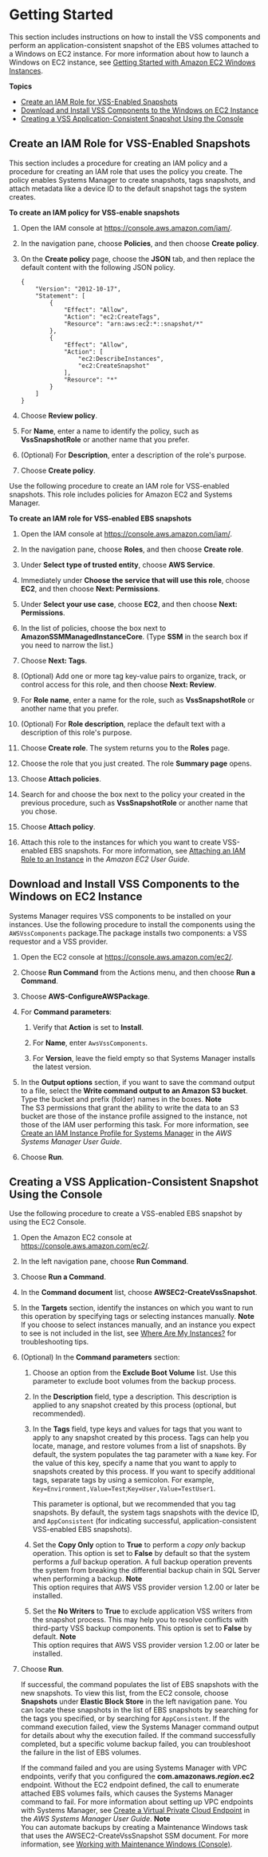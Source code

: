 # Getting Started<a name="application-consistent-snapshots-getting-started"></a>

This section includes instructions on how to install the VSS components and perform an application\-consistent snapshot of the EBS volumes attached to a Windows on EC2 instance\. For more information about how to launch a Windows on EC2 instance, see [Getting Started with Amazon EC2 Windows Instances](https://docs.aws.amazon.com/AWSEC2/latest/WindowsGuide/EC2_GetStarted.html)\.

**Topics**
+ [Create an IAM Role for VSS\-Enabled Snapshots](#run-command-vss-role)
+ [Download and Install VSS Components to the Windows on EC2 Instance](#run-command-vss-package)
+ [Creating a VSS Application\-Consistent Snapshot Using the Console](#application-consistent-snapshots-creating-console)

## Create an IAM Role for VSS\-Enabled Snapshots<a name="run-command-vss-role"></a>

This section includes a procedure for creating an IAM policy and a procedure for creating an IAM role that uses the policy you create\. The policy enables Systems Manager to create snapshots, tags snapshots, and attach metadata like a device ID to the default snapshot tags the system creates\. 

**To create an IAM policy for VSS\-enable snapshots**

1. Open the IAM console at [https://console\.aws\.amazon\.com/iam/](https://console.aws.amazon.com/iam/)\.

1. In the navigation pane, choose **Policies**, and then choose **Create policy**\.

1. On the **Create policy** page, choose the **JSON** tab, and then replace the default content with the following JSON policy\.

   ```
   {
       "Version": "2012-10-17",
       "Statement": [
           {
               "Effect": "Allow",
               "Action": "ec2:CreateTags",
               "Resource": "arn:aws:ec2:*::snapshot/*"
           },
           {
               "Effect": "Allow",
               "Action": [
                   "ec2:DescribeInstances",
                   "ec2:CreateSnapshot"
               ],
               "Resource": "*"
           }
       ]
   }
   ```

1. Choose **Review policy**\.

1. For **Name**, enter a name to identify the policy, such as **VssSnapshotRole** or another name that you prefer\. 

1. \(Optional\) For **Description**, enter a description of the role's purpose\.

1. Choose **Create policy**\.

Use the following procedure to create an IAM role for VSS\-enabled snapshots\. This role includes policies for Amazon EC2 and Systems Manager\.

**To create an IAM role for VSS\-enabled EBS snapshots**

1. Open the IAM console at [https://console\.aws\.amazon\.com/iam/](https://console.aws.amazon.com/iam/)\.

1. In the navigation pane, choose **Roles**, and then choose **Create role**\.

1. Under **Select type of trusted entity**, choose **AWS Service**\.

1. Immediately under **Choose the service that will use this role**, choose **EC2**, and then choose **Next: Permissions**\.

1. Under **Select your use case**, choose **EC2**, and then choose **Next: Permissions**\.

1. In the list of policies, choose the box next to **AmazonSSMManagedInstanceCore**\. \(Type **SSM** in the search box if you need to narrow the list\.\)

1. Choose **Next: Tags**\.

1. \(Optional\) Add one or more tag key\-value pairs to organize, track, or control access for this role, and then choose **Next: Review**\.

1. For **Role name**, enter a name for the role, such as **VssSnapshotRole** or another name that you prefer\.

1. \(Optional\) For **Role description**, replace the default text with a description of this role's purpose\.

1. Choose **Create role**\. The system returns you to the **Roles** page\.

1. Choose the role that you just created\. The role **Summary page** opens\.

1. Choose **Attach policies**\.

1. Search for and choose the box next to the policy your created in the previous procedure, such as **VssSnapshotRole** or another name that you chose\.

1. Choose **Attach policy**\.

1. Attach this role to the instances for which you want to create VSS\-enabled EBS snapshots\. For more information, see [Attaching an IAM Role to an Instance](https://docs.aws.amazon.com/AWSEC2/latest/UserGuide/iam-roles-for-amazon-ec2.html#attach-iam-role) in the *Amazon EC2 User Guide*\.

## Download and Install VSS Components to the Windows on EC2 Instance<a name="run-command-vss-package"></a>

Systems Manager requires VSS components to be installed on your instances\. Use the following procedure to install the components using the `AWSVssComponents` package\.The package installs two components: a VSS requestor and a VSS provider\. 

1. Open the EC2 console at [https://console\.aws\.amazon\.com/ec2/](https://console.aws.amazon.com/systems-manager/)\.

1. Choose **Run Command** from the Actions menu, and then choose **Run a Command**\.

1. Choose **AWS\-ConfigureAWSPackage**\.

1. For **Command parameters**: 

   1. Verify that **Action** is set to **Install**\.

   1. For **Name**, enter `AwsVssComponents`\.

   1. For **Version**, leave the field empty so that Systems Manager installs the latest version\.

1. In the **Output options** section, if you want to save the command output to a file, select the **Write command output to an Amazon S3 bucket**\. Type the bucket and prefix \(folder\) names in the boxes\.
**Note**  
The S3 permissions that grant the ability to write the data to an S3 bucket are those of the instance profile assigned to the instance, not those of the IAM user performing this task\. For more information, see [Create an IAM Instance Profile for Systems Manager](https://docs.aws.amazon.com/systems-manager/latest/userguide/setup-instance-profile.html) in the *AWS Systems Manager User Guide*\. 

1. Choose **Run**\.

## Creating a VSS Application\-Consistent Snapshot Using the Console<a name="application-consistent-snapshots-creating-console"></a>

Use the following procedure to create a VSS\-enabled EBS snapshot by using the EC2 Console\.

1. Open the Amazon EC2 console at [https://console\.aws\.amazon\.com/ec2/](https://console.aws.amazon.com/ec2/)\.

1. In the left navigation pane, choose **Run Command**\.

1. Choose **Run a Command**\.

1. In the **Command document** list, choose **AWSEC2\-CreateVssSnapshot**\.

1. In the **Targets** section, identify the instances on which you want to run this operation by specifying tags or selecting instances manually\.
**Note**  
If you choose to select instances manually, and an instance you expect to see is not included in the list, see [Where Are My Instances?](https://docs.aws.amazon.com/systems-manager/latest/userguide/troubleshooting-remote-commands.html#where-are-instances) for troubleshooting tips\.

1. \(Optional\) In the **Command parameters** section:

   1. Choose an option from the **Exclude Boot Volume** list\. Use this parameter to exclude boot volumes from the backup process\.

   1. In the **Description** field, type a description\. This description is applied to any snapshot created by this process \(optional, but recommended\)\.

   1. In the **Tags** field, type keys and values for tags that you want to apply to any snapshot created by this process\. Tags can help you locate, manage, and restore volumes from a list of snapshots\. By default, the system populates the tag parameter with a `Name` key\. For the value of this key, specify a name that you want to apply to snapshots created by this process\. If you want to specify additional tags, separate tags by using a semicolon\. For example, `Key=Environment,Value=Test`;`Key=User,Value=TestUser1`\.

      This parameter is optional, but we recommended that you tag snapshots\. By default, the system tags snapshots with the device ID, and `AppConsistent` \(for indicating successful, application\-consistent VSS\-enabled EBS snapshots\)\.

   1. Set the **Copy Only** option to **True** to perform a *copy only* backup operation\. This option is set to **False** by default so that the system performs a *full* backup operation\. A full backup operation prevents the system from breaking the differential backup chain in SQL Server when performing a backup\.
**Note**  
This option requires that AWS VSS provider version 1\.2\.00 or later be installed\.

   1. Set the **No Writers** to **True** to exclude application VSS writers from the snapshot process\. This may help you to resolve conflicts with third\-party VSS backup components\. This option is set to **False** by default\.
**Note**  
This option requires that AWS VSS provider version 1\.2\.00 or later be installed\.

1. Choose **Run**\.

   If successful, the command populates the list of EBS snapshots with the new snapshots\. To view this list, from the EC2 console, choose **Snapshots** under **Elastic Block Store** in the left navigation pane\. You can locate these snapshots in the list of EBS snapshots by searching for the tags you specified, or by searching for `AppConsistent`\. If the command execution failed, view the Systems Manager command output for details about why the execution failed\. If the command successfully completed, but a specific volume backup failed, you can troubleshoot the failure in the list of EBS volumes\.

   If the command failed and you are using Systems Manager with VPC endpoints, verify that you configured the **com\.amazonaws\.*region*\.ec2** endpoint\. Without the EC2 endpoint defined, the call to enumerate attached EBS volumes fails, which causes the Systems Manager command to fail\. For more information about setting up VPC endpoints with Systems Manager, see [Create a Virtual Private Cloud Endpoint](https://docs.aws.amazon.com/systems-manager/latest/userguide/setup-create-vpc.html) in the *AWS Systems Manager User Guide*\.
**Note**  
You can automate backups by creating a Maintenance Windows task that uses the AWSEC2\-CreateVssSnapshot SSM document\. For more information, see [Working with Maintenance Windows \(Console\)](https://docs.aws.amazon.com/systems-manager/latest/userguide/sysman-maintenance-working.html)\.